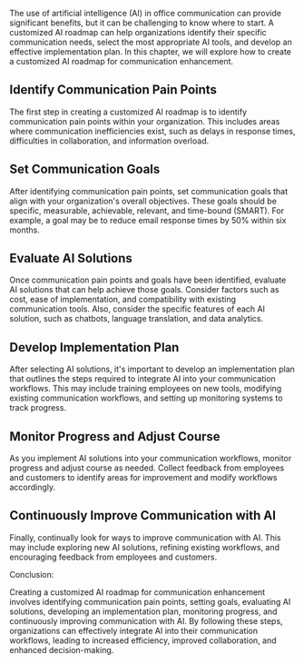 

The use of artificial intelligence (AI) in office communication can provide significant benefits, but it can be challenging to know where to start. A customized AI roadmap can help organizations identify their specific communication needs, select the most appropriate AI tools, and develop an effective implementation plan. In this chapter, we will explore how to create a customized AI roadmap for communication enhancement.

Identify Communication Pain Points
----------------------------------

The first step in creating a customized AI roadmap is to identify communication pain points within your organization. This includes areas where communication inefficiencies exist, such as delays in response times, difficulties in collaboration, and information overload.

Set Communication Goals
-----------------------

After identifying communication pain points, set communication goals that align with your organization's overall objectives. These goals should be specific, measurable, achievable, relevant, and time-bound (SMART). For example, a goal may be to reduce email response times by 50% within six months.

Evaluate AI Solutions
---------------------

Once communication pain points and goals have been identified, evaluate AI solutions that can help achieve those goals. Consider factors such as cost, ease of implementation, and compatibility with existing communication tools. Also, consider the specific features of each AI solution, such as chatbots, language translation, and data analytics.

Develop Implementation Plan
---------------------------

After selecting AI solutions, it's important to develop an implementation plan that outlines the steps required to integrate AI into your communication workflows. This may include training employees on new tools, modifying existing communication workflows, and setting up monitoring systems to track progress.

Monitor Progress and Adjust Course
----------------------------------

As you implement AI solutions into your communication workflows, monitor progress and adjust course as needed. Collect feedback from employees and customers to identify areas for improvement and modify workflows accordingly.

Continuously Improve Communication with AI
------------------------------------------

Finally, continually look for ways to improve communication with AI. This may include exploring new AI solutions, refining existing workflows, and encouraging feedback from employees and customers.

Conclusion:

Creating a customized AI roadmap for communication enhancement involves identifying communication pain points, setting goals, evaluating AI solutions, developing an implementation plan, monitoring progress, and continuously improving communication with AI. By following these steps, organizations can effectively integrate AI into their communication workflows, leading to increased efficiency, improved collaboration, and enhanced decision-making.
